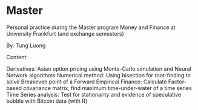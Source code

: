 # Master
Personal practice during the Master program Money and Finance at University Frankfurt (and exchange semesters)

By: Tung Luong

Content:

Derivatives: Asian option pricing using Monte-Carlo simulation and Neural Network algorithms
Numerical method: Using bisection for root-finding to solve Breakeven point of a Forward
Empirical Finance: Calculate Factor-based covariance matrix, find maximum time-under-water of a time series
Time Series analysis: Test for stationarity and evidence of speculative bubble with Bitcoin data (with R)
